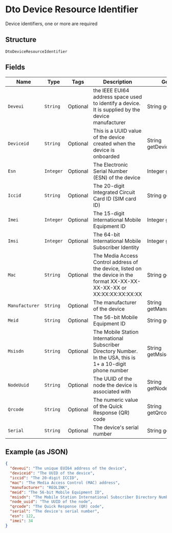 
# Dto Device Resource Identifier

Device identifiers, one or more are required

## Structure

`DtoDeviceResourceIdentifier`

## Fields

| Name | Type | Tags | Description | Getter | Setter |
|  --- | --- | --- | --- | --- | --- |
| `Deveui` | `String` | Optional | the IEEE EUI64 address space used to identify a device. It is supplied by the device manufacturer | String getDeveui() | setDeveui(String deveui) |
| `Deviceid` | `String` | Optional | This is a UUID value of the device created when the device is onboarded | String getDeviceid() | setDeviceid(String deviceid) |
| `Esn` | `Integer` | Optional | The Electronic Serial Number (ESN) of the device | Integer getEsn() | setEsn(Integer esn) |
| `Iccid` | `String` | Optional | The 20-digit Integrated Circuit Card ID (SIM card ID) | String getIccid() | setIccid(String iccid) |
| `Imei` | `Integer` | Optional | The 15-digit International Mobile Equipment ID | Integer getImei() | setImei(Integer imei) |
| `Imsi` | `Integer` | Optional | The 64-bit International Mobile Subscriber Identity | Integer getImsi() | setImsi(Integer imsi) |
| `Mac` | `String` | Optional | The Media Access Control address of the device, listed on the device in the format XX-XX-XX-XX-XX-XX or XX:XX:XX:XX:XX:XX | String getMac() | setMac(String mac) |
| `Manufacturer` | `String` | Optional | The manufacturer of the device | String getManufacturer() | setManufacturer(String manufacturer) |
| `Meid` | `String` | Optional | The 56-bit Mobile Equipment ID | String getMeid() | setMeid(String meid) |
| `Msisdn` | `String` | Optional | The Mobile Station International Subscriber Directory Number. In the USA, this is 1+ a 10-digit phone number | String getMsisdn() | setMsisdn(String msisdn) |
| `NodeUuid` | `String` | Optional | The UUID of the node the device is associated with | String getNodeUuid() | setNodeUuid(String nodeUuid) |
| `Qrcode` | `String` | Optional | The numeric value of the Quick Response (QR) code | String getQrcode() | setQrcode(String qrcode) |
| `Serial` | `String` | Optional | The device's serial number | String getSerial() | setSerial(String serial) |

## Example (as JSON)

```json
{
  "deveui": "The unique EUI64 address of the device",
  "deviceid": "The UUID of the device",
  "iccid": "The 20-digit ICCID",
  "mac": "The Media Access Control (MAC) address",
  "manufacturer": "REOLINK",
  "meid": "The 56-bit Mobile Equipment ID",
  "msisdn": "The Mobile Station International Subscriber Directory Number",
  "node_uuid": "The UUID of the node",
  "qrcode": "The Quick Response (QR) code",
  "serial": "The device's serial number",
  "esn": 122,
  "imei": 34
}
```

